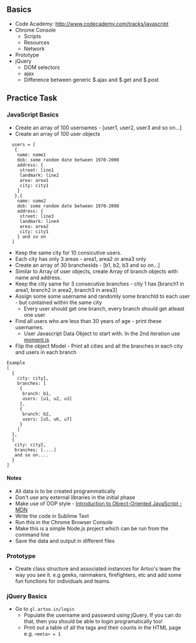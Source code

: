 ## Basics
* Code Academy: http://www.codecademy.com/tracks/javascript
* Chrome Console
  * Scripts
  * Resources
  * Network
* Prototype
* jQuery
  * DOM selectors
  * ajax
  * Difference between generic $.ajax and $.get and $.post

## Practice Task

### JavaScript Basics
* Create an array of 100 usernames - [user1, user2, user3 and so on...]
* Create an array of 100 user objects

```
  users = [
   {
    name: name1
    dob: some random date between 1970-2000
    address: {
     street: line1
     landmark: line2
     area: area1
     city: city1
    }
   },{
    name: name2
    dob: some random date between 1970-2000
    address: {
     street: line3
     landmark: line4
     area: area2
     city: city1
    } and so on
  ]
```

* Keep the same city for 10 consicutive users.
* Each city has only 3 areas - area1, area2 or area3 only
* Create an array of 30 branchesIds - [b1, b2, b3 and so on...]
* Similar to Array of user objects, create Array of branch objects with name and address.
* Keep the city same for 3 consecutive branches - city 1 has [branch1 in area1, branch2 in area2, branch3 in area3]
* Assign some some username and randomly some branchId to each user - but contained within the same city
  * Every user should get one branch, every branch should get atleast one user
* Find all users who are less than 30 years of age - print these usernames.
  * User Javascript Data Object to start with. In the 2nd iteration use [moment.js](http://momentjs.com/)
* Flip the object Model - Print all cities and all the branches in each city and users in each branch
```
Example
[
  {
    city: city1,
    branches: [
     {
      branch: b1,
      users: [u1, u2, u3]
     },
     {
      branch: b2,
      users: [u5, u6, u7]
     }
    ]
  },
  {
   city: city2,
   branches: [....]
   and so on....
  }
]
```

#### Notes
* All data is to be created programmatically
* Don't use any external libraries in the initial phase
* Make use of OOP style - [Introduction to Object-Oriented JavaScript - MDN](https://developer.mozilla.org/en-US/docs/Web/JavaScript/Introduction_to_Object-Oriented_JavaScript)
* Write the code in Sublime Text
* Run this in the Chrome Browser Console
* Make this is a simple Node.js project which can be run from the command line
* Save the data and output in different files

### Prototype
* Create class structure and associated instances for Artoo's team the way you see it. e.g geeks, rainmakers, firefighters, etc and add some fun functions for individuals and teams.

### jQuery Basics
* Go to ```gl.artoo.in/login```
  * Populate the username and password using jQuery. If you can do that, then you should be able to login programatically too!
  * Print out a table of all the tags and their counts in the HTML page e.g. ```<meta> = 1```


